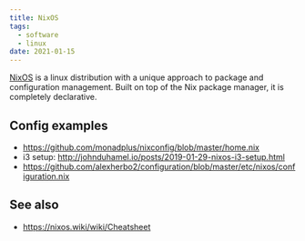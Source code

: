 ```yaml
---
title: NixOS
tags:
  - software
  - linux
date: 2021-01-15
---
```


[NixOS](https://nixos.org/) is a linux distribution with a unique approach to
package and configuration management. Built on top of the Nix package manager,
it is completely declarative.

## Config examples

- https://github.com/monadplus/nixconfig/blob/master/home.nix
- i3 setup: http://johnduhamel.io/posts/2019-01-29-nixos-i3-setup.html
- https://github.com/alexherbo2/configuration/blob/master/etc/nixos/configuration.nix

## See also

- https://nixos.wiki/wiki/Cheatsheet
